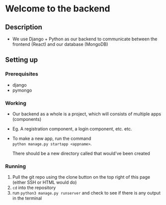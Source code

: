 # Welcome to the backend
## Description
* We use Django + Python as our backend to communicate between the frontend (React) and our database (MongoDB)

## Setting up
### Prerequisites
* django
* pymongo
<pending>

### Working
* Our backend as a whole is a project, which will consists of multiple apps (components)
* Eg. A registration component, a login component, etc. etc.
* To make a new app, run the command  
  `python manage.py startapp <appname>`. 
  
  There should be a new directory called <appname> that would've been created
### Running 
1. Pull the git repo using the clone button on the top right of this page (either SSH or HTML would do)
2. `cd` into the repository
3. run `python3 manage.py runserver` and check to see if there is any output in the terminal
